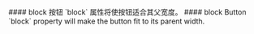 <cn>
#### block 按钮
`block` 属性将使按钮适合其父宽度。
</cn>

<us>
#### block Button
`block` property will make the button fit to its parent width.
</us>
